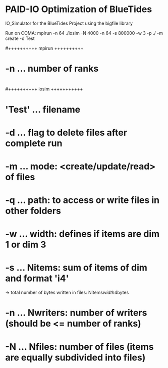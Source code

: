# PAID-IO Optimization of BlueTides

IO_Simulator for the BlueTides Project using the bigfile library

Run on COMA:
mpirun -n 64 ./iosim -N 4000 -n 64 -s 800000 -w 3 -p ./ -m create -d Test

#++++++++++ mpirun ++++++++++
# -n ... number of ranks
#
#++++++++++ iosim +++++++++++
# 'Test' ... filename
# -d ... flag to delete files after complete run
# -m ... mode: <create/update/read> of files
# -q ... path: to access or write files in other folders
# -w ... width: defines if items are dim 1 or dim 3
# -s ... Nitems: sum of items of dim <width> and format 'i4'
-> total number of bytes written in files: Nitems*width*4bytes
# -n ... Nwriters: number of writers (should be <= number of ranks)
# -N ... Nfiles: number of files (items are equally subdivided into files)
